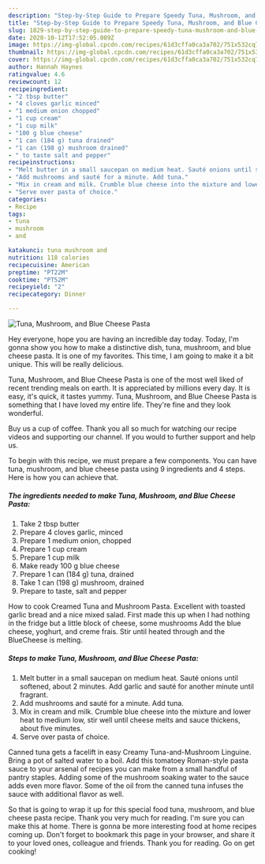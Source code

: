 ```yaml
---
description: "Step-by-Step Guide to Prepare Speedy Tuna, Mushroom, and Blue Cheese Pasta"
title: "Step-by-Step Guide to Prepare Speedy Tuna, Mushroom, and Blue Cheese Pasta"
slug: 1829-step-by-step-guide-to-prepare-speedy-tuna-mushroom-and-blue-cheese-pasta
date: 2020-10-12T17:52:05.089Z
image: https://img-global.cpcdn.com/recipes/61d3cffa0ca3a702/751x532cq70/tuna-mushroom-and-blue-cheese-pasta-recipe-main-photo.jpg
thumbnail: https://img-global.cpcdn.com/recipes/61d3cffa0ca3a702/751x532cq70/tuna-mushroom-and-blue-cheese-pasta-recipe-main-photo.jpg
cover: https://img-global.cpcdn.com/recipes/61d3cffa0ca3a702/751x532cq70/tuna-mushroom-and-blue-cheese-pasta-recipe-main-photo.jpg
author: Hannah Haynes
ratingvalue: 4.6
reviewcount: 12
recipeingredient:
- "2 tbsp butter"
- "4 cloves garlic minced"
- "1 medium onion chopped"
- "1 cup cream"
- "1 cup milk"
- "100 g blue cheese"
- "1 can (184 g) tuna drained"
- "1 can (198 g) mushroom drained"
- " to taste salt and pepper"
recipeinstructions:
- "Melt butter in a small saucepan on medium heat. Sauté onions until softened, about 2 minutes. Add garlic and sauté for another minute until fragrant."
- "Add mushrooms and sauté for a minute. Add tuna."
- "Mix in cream and milk. Crumble blue cheese into the mixture and lower heat to medium low, stir well until cheese melts and sauce thickens, about five minutes."
- "Serve over pasta of choice."
categories:
- Recipe
tags:
- tuna
- mushroom
- and

katakunci: tuna mushroom and 
nutrition: 118 calories
recipecuisine: American
preptime: "PT22M"
cooktime: "PT52M"
recipeyield: "2"
recipecategory: Dinner

---
```



![Tuna, Mushroom, and Blue Cheese Pasta](https://img-global.cpcdn.com/recipes/61d3cffa0ca3a702/751x532cq70/tuna-mushroom-and-blue-cheese-pasta-recipe-main-photo.jpg)

Hey everyone, hope you are having an incredible day today. Today, I'm gonna show you how to make a distinctive dish, tuna, mushroom, and blue cheese pasta. It is one of my favorites. This time, I am going to make it a bit unique. This will be really delicious.

Tuna, Mushroom, and Blue Cheese Pasta is one of the most well liked of recent trending meals on earth. It is appreciated by millions every day. It is easy, it's quick, it tastes yummy. Tuna, Mushroom, and Blue Cheese Pasta is something that I have loved my entire life. They're fine and they look wonderful.

Buy us a cup of coffee. Thank you all so much for watching our recipe videos and supporting our channel. If you would to further support and help us.


To begin with this recipe, we must prepare a few components. You can have tuna, mushroom, and blue cheese pasta using 9 ingredients and 4 steps. Here is how you can achieve that.

<!--inarticleads1-->

##### The ingredients needed to make Tuna, Mushroom, and Blue Cheese Pasta:

1. Take 2 tbsp butter
1. Prepare 4 cloves garlic, minced
1. Prepare 1 medium onion, chopped
1. Prepare 1 cup cream
1. Prepare 1 cup milk
1. Make ready 100 g blue cheese
1. Prepare 1 can (184 g) tuna, drained
1. Take 1 can (198 g) mushroom, drained
1. Prepare  to taste, salt and pepper


How to cook Creamed Tuna and Mushroom Pasta. Excellent with toasted garlic bread and a nice mixed salad. First made this up when I had nothing in the fridge but a little block of cheese, some mushrooms Add the blue cheese, yoghurt, and creme frais. Stir until heated through and the BlueCheese is melting. 

<!--inarticleads2-->

##### Steps to make Tuna, Mushroom, and Blue Cheese Pasta:

1. Melt butter in a small saucepan on medium heat. Sauté onions until softened, about 2 minutes. Add garlic and sauté for another minute until fragrant.
1. Add mushrooms and sauté for a minute. Add tuna.
1. Mix in cream and milk. Crumble blue cheese into the mixture and lower heat to medium low, stir well until cheese melts and sauce thickens, about five minutes.
1. Serve over pasta of choice.


Canned tuna gets a facelift in easy Creamy Tuna-and-Mushroom Linguine. Bring a pot of salted water to a boil. Add this tomatoey Roman-style pasta sauce to your arsenal of recipes you can make from a small handful of pantry staples. Adding some of the mushroom soaking water to the sauce adds even more flavor. Some of the oil from the canned tuna infuses the sauce with additional flavor as well. 

So that is going to wrap it up for this special food tuna, mushroom, and blue cheese pasta recipe. Thank you very much for reading. I'm sure you can make this at home. There is gonna be more interesting food at home recipes coming up. Don't forget to bookmark this page in your browser, and share it to your loved ones, colleague and friends. Thank you for reading. Go on get cooking!
